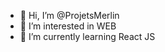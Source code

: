 - 👋 Hi, I’m @ProjetsMerlin
- 👀 I’m interested in WEB
- 🌱 I’m currently learning React JS

<!---
ProjetsMerlin/ProjetsMerlin is a ✨ special ✨ repository because its `README.md` (this file) appears on your GitHub profile.
You can click the Preview link to take a look at your changes.
--->
